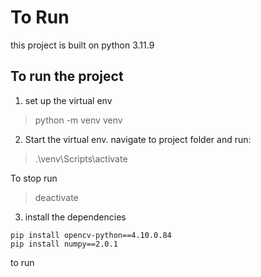 # To Run
this project is built on python 3.11.9


## To run the project
1. set up the virtual env
> python -m venv venv

2. Start the virtual env. navigate to project folder and run:
> .\venv\Scripts\activate

 To stop run
> deactivate

3. install the dependencies
```
pip install opencv-python==4.10.0.84
pip install numpy==2.0.1

```

to run
